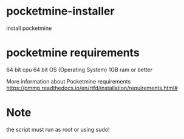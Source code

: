 # pocketmine-installer
install pocketmine

# pocketmine requirements

64 bit cpu
64 bit OS (Operating System)
1GB ram or better

More information about Pocketmine requirements https://pmmp.readthedocs.io/en/rtfd/installation/requirements.html#

# Note

the script must run as root or using sudo!
